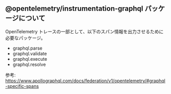 ## @opentelemetry/instrumentation-graphql パッケージについて

OpenTelemetry トレースの一部として、以下のスパン情報を出力させるために必要なパッケージ。

- graphql.parse
- graphql.validate
- graphql.execute
- graphql.resolve

参考: https://www.apollographql.com/docs/federation/v1/opentelemetry/#graphql-specific-spans
